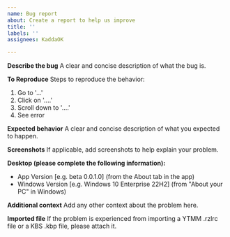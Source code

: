 ```yaml
---
name: Bug report
about: Create a report to help us improve
title: ''
labels: ''
assignees: KaddaOK

---
```


**Describe the bug**
A clear and concise description of what the bug is.

**To Reproduce**
Steps to reproduce the behavior:
1. Go to '...'
2. Click on '....'
3. Scroll down to '....'
4. See error

**Expected behavior**
A clear and concise description of what you expected to happen.

**Screenshots**
If applicable, add screenshots to help explain your problem.

**Desktop (please complete the following information):**
 - App Version [e.g. beta 0.0.1.0] (from the About tab in the app)
 - Windows Version [e.g. Windows 10 Enterprise 22H2] (from "About your PC" in Windows)

**Additional context**
Add any other context about the problem here.

**Imported file**
If the problem is experienced from importing a YTMM .rzlrc file or a KBS .kbp file, please attach it.
